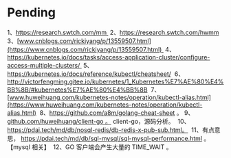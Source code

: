 # Pending
 
1、https://research.swtch.com/mm 
2、https://research.swtch.com/hwmm
 3、[www.cnblogs.com/rickiyang/p/13559507.html](https://www.cnblogs.com/rickiyang/p/13559507.html) 
4、https://kubernetes.io/docs/tasks/access-application-cluster/configure-access-multiple-clusters/ 
5、https://kubernetes.io/docs/reference/kubectl/cheatsheet/
 6、http://victorfengming.gitee.io/kubernetes/1_Kubernetes%E7%AE%80%E4%BB%8B/#kubernetes%E7%AE%80%E4%BB%8B
 7、[www.huweihuang.com/kubernetes-notes/operation/kubectl-alias.html](https://www.huweihuang.com/kubernetes-notes/operation/kubectl-alias.html)
 8、https://github.com/a8m/golang-cheat-sheet 。 
9、[github.com/huweihuang/client-go 。](https://github.com/huweihuang/client-go) client-go，源码分析。
 10、https://pdai.tech/md/db/nosql-redis/db-redis-x-pub-sub.html。
 11、有点意思， https://pdai.tech/md/db/sql-mysql/sql-mysql-performance.html 。 【mysql 相关】 
12、GO 客户端会产生大量的 TIME_WAIT 。 
